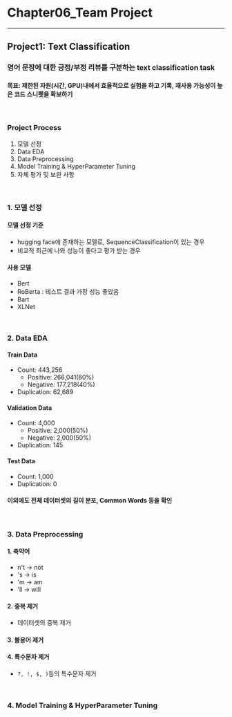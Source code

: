 # Chapter06_Team Project
---
## Project1: Text Classification
### 영어 문장에 대한 긍정/부정 리뷰를 구분하는 text classification task
#### 목표: 제한된 자원(시간, GPU)내에서 효율적으로 실험을 하고 기록, 재사용 가능성이 높은 코드 스니펫을 확보하기
<br>

### Project Process
1. 모델 선정
2. Data EDA
3. Data Preprocessing
4. Model Training & HyperParameter Tuning
5. 자체 평가 및 보완 사항
<br>

### 1. 모델 선정
#### 모델 선정 기준
- hugging face에 존재하는 모델로, SequenceClassification이 있는 경우
- 비교적 최근에 나와 성능이 좋다고 평가 받는 경우
 
#### 사용 모델
- Bert
- RoBerta : 테스트 결과 가장 성능 좋았음
- Bart
- XLNet
<br>

### 2. Data EDA
#### Train Data
- Count: 443,256
  * Positive: 266,041(60%)
  * Negative: 177,218(40%)
- Duplication: 62,689

#### Validation Data
- Count: 4,000
  * Positive: 2,000(50%)
  * Negative: 2,000(50%)
- Duplication: 145

#### Test Data
- Count: 1,000
- Duplication: 0

#### 이외에도 전체 데이터셋의 길이 분포, Common Words 등을 확인
<br>

### 3. Data Preprocessing
#### 1. 축약어
- n't -> not
- 's -> is
- 'm -> am
- 'll -> will

#### 2. 중복 제거
- 데이터셋의 중복 제거

#### 3. 불용어 제거

#### 4. 특수문자 제거
- `?, !, $, )`등의 특수문자 제거
<br>

### 4. Model Training & HyperParameter Tuning
